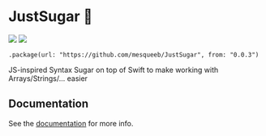 # JustSugar 🍰

[![](https://img.shields.io/endpoint?url=https%3A%2F%2Fswiftpackageindex.com%2Fapi%2Fpackages%2Fmesqueeb%2FJustSugar%2Fbadge%3Ftype%3Dswift-versions)](https://swiftpackageindex.com/mesqueeb/JustSugar)
[![](https://img.shields.io/endpoint?url=https%3A%2F%2Fswiftpackageindex.com%2Fapi%2Fpackages%2Fmesqueeb%2FJustSugar%2Fbadge%3Ftype%3Dplatforms)](https://swiftpackageindex.com/mesqueeb/JustSugar)

```
.package(url: "https://github.com/mesqueeb/JustSugar", from: "0.0.3")
```

JS-inspired Syntax Sugar on top of Swift to make working with Arrays/Strings/... easier

## Documentation

See the [documentation](https://swiftpackageindex.com/mesqueeb/justsugar/v0.0.3/documentation/justsugar/swift) for more info.
